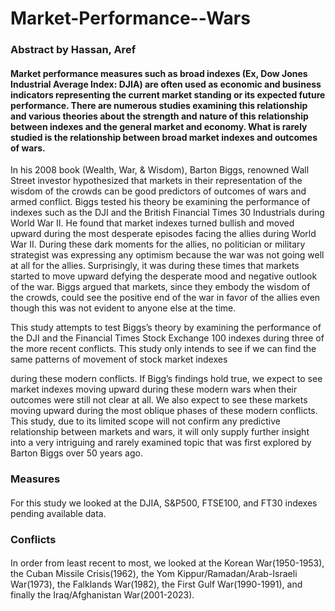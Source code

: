 # Market-Performance--Wars

### Abstract by Hassan, Aref

#### Market performance measures such as broad indexes (Ex, Dow Jones Industrial Average Index: DJIA) are often used as economic and business indicators representing the current market standing or its expected future performance. There are numerous studies examining this relationship and various theories about the strength and nature of this relationship between indexes and the general market and economy. What is rarely studied is the relationship between broad market indexes and outcomes of wars.

In his 2008 book (Wealth, War, & Wisdom), Barton Biggs, renowned Wall Street investor hypothesized that markets in their representation of the wisdom of the crowds can be good predictors of outcomes of wars and armed conflict. Biggs tested his theory be examining the performance of indexes such as the DJI and the British Financial Times 30 Industrials during World War II. He found that market indexes turned bullish and moved upward during the most desperate episodes facing the allies during World War II. During these dark moments for the allies, no politician or military strategist was expressing any optimism because the war was not going well at all for the allies. Surprisingly, it was during these times that markets started to move upward defying the desperate mood and negative outlook of the war. Biggs argued that markets, since they embody the wisdom of the crowds, could see the positive end of the war in favor of the allies even though this was not evident to anyone else at the time.

This study attempts to test Biggs’s theory by examining the performance of the DJI and the Financial Times Stock Exchange 100 indexes during three of the more recent conflicts. This study only intends to see if we can find the same patterns of movement of stock market indexes

during these modern conflicts. If Bigg’s findings hold true, we expect to see market indexes moving upward during these modern wars when their outcomes were still not clear at all. We also expect to see these markets moving upward during the most oblique phases of these modern conflicts. This study, due to its limited scope will not confirm any predictive relationship between markets and wars, it will only supply further insight into a very intriguing and rarely examined topic that was first explored by Barton Biggs over 50 years ago.

### Measures

#### 
For this study we looked at the DJIA, S&P500, FTSE100, and FT30 indexes pending available data.

### Conflicts

#### 
In order from least recent to most, we looked at the Korean War(1950-1953), the Cuban Missile Crisis(1962), the Yom Kippur/Ramadan/Arab-Israeli War(1973), the Falklands War(1982), the First Gulf War(1990-1991), and finally the Iraq/Afghanistan War(2001-2023).
